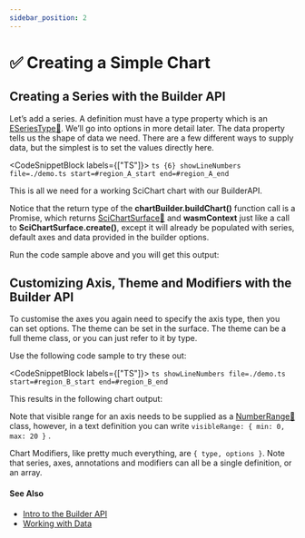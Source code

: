 ```yaml
---
sidebar_position: 2
---
```


# ✅ Creating a Simple Chart

Creating a Series with the Builder API
--------------------------------------

Let’s add a series. A definition must have a type property which is an [ESeriesType:blue_book:](https://www.scichart.com/documentation/js/current/typedoc/enums/eseriestype.html). We’ll go into options in more detail later. The data property tells us the shape of data we need. There are a few different ways to supply data, but the simplest is to set the values directly here.

<CodeSnippetBlock labels={["TS"]}>
    ```ts {6} showLineNumbers file=./demo.ts start=#region_A_start end=#region_A_end
    ```
</CodeSnippetBlock>

This is all we need for a working SciChart chart with our BuilderAPI.

Notice that the return type of the **chartBuilder.buildChart()** function call is a Promise, which returns [SciChartSurface:blue_book:](https://www.scichart.com/documentation/js/current/typedoc/classes/sichartsurface.html) and **wasmContext** just like a call to **SciChartSurface.create()**, except it will already be populated with series, default axes and data provided in the builder options.

Run the code sample above and you will get this output:

<CenteredImageWrapper 
    src="images/BuilderApi_CreateSeriesExample1.png"
/>

Customizing Axis, Theme and Modifiers with the Builder API
----------------------------------------------------------

To customise the axes you again need to specify the axis type, then you can set options. The theme can be set in the surface. The theme can be a full theme class, or you can just refer to it by type.

Use the following code sample to try these out:

<CodeSnippetBlock labels={["TS"]}>
    ```ts showLineNumbers file=./demo.ts start=#region_B_start end=#region_B_end
    ```
</CodeSnippetBlock>

This results in the following chart output:

<CenteredImageWrapper 
    src="images/BuilderApi_CreateSeriesExample2.png"
/>

Note that visible range for an axis needs to be supplied as a [NumberRange:blue_book:](https://www.scichart.com/documentation/js/current/typedoc/classes/numberrange.html) class, however, in a text definition you can write `visibleRange: { min: 0, max: 20 }` .

Chart Modifiers, like pretty much everything, are `{ type, options }`. Note that series, axes, annotations and modifiers can all be a single definition, or an array.

#### See Also

* [Intro to the Builder API](/docs/2d-charts/builder-api/builder-api-overview)
* [Working with Data](/docs/2d-charts/builder-api/working-with-data)